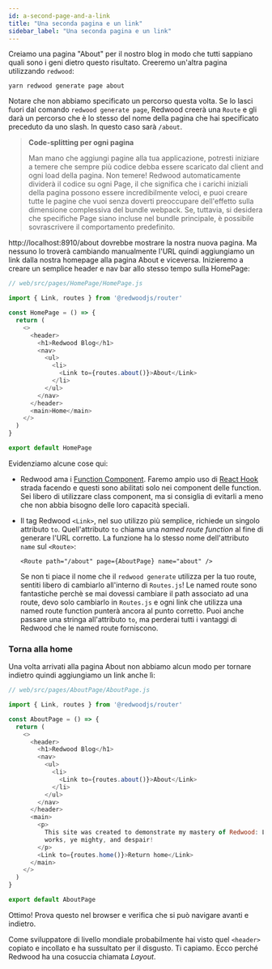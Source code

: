 ```yaml
---
id: a-second-page-and-a-link
title: "Una seconda pagina e un link"
sidebar_label: "Una seconda pagina e un link"
---
```


Creiamo una pagina "About" per il nostro blog in modo che tutti sappiano quali sono i geni dietro questo risultato. Creeremo un'altra pagina utilizzando `redwood`:

    yarn redwood generate page about

Notare che non abbiamo specificato un percorso questa volta. Se lo lasci fuori dal comando `redwood generate page`, Redwood creerà una `Route` e gli darà un percorso che è lo stesso del nome della pagina che hai specificato preceduto da uno slash. In questo caso sarà `/about`.

> **Code-splitting per ogni pagina**
> 
> Man mano che aggiungi pagine alla tua applicazione, potresti iniziare a temere che sempre più codice debba essere scaricato dal client and ogni load della pagina. Non temere! Redwood automaticamente dividerà il codice su ogni Page, il che significa che i carichi iniziali della pagina possono essere incredibilmente veloci, e puoi creare tutte le pagine che vuoi senza doverti preoccupare dell'effetto sulla dimensione complessiva del bundle webpack. Se, tuttavia, si desidera che specifiche Page siano incluse nel bundle principale, è possibile sovrascrivere il comportamento predefinito.

http://localhost:8910/about dovrebbe mostrare la nostra nuova pagina. Ma nessuno lo troverà cambiando manualmente l'URL quindi aggiungiamo un link dalla nostra homepage alla pagina About e viceversa. Inizieremo a creare un semplice header e nav bar allo stesso tempo sulla HomePage:

```javascript {3,7-19}
// web/src/pages/HomePage/HomePage.js

import { Link, routes } from '@redwoodjs/router'

const HomePage = () => {
  return (
    <>
      <header>
        <h1>Redwood Blog</h1>
        <nav>
          <ul>
            <li>
              <Link to={routes.about()}>About</Link>
            </li>
          </ul>
        </nav>
      </header>
      <main>Home</main>
    </>
  )
}

export default HomePage
```

Evidenziamo alcune cose qui:

- Redwood ama i [Function Component](https://www.robinwieruch.de/react-function-component). Faremo ampio uso di [React Hook](https://reactjs.org/docs/hooks-intro.html) strada facendo e questi sono abilitati solo nei component delle function. Sei libero di utilizzare class component, ma si consiglia di evitarli a meno che non abbia bisogno delle loro capacità speciali.
- Il tag Redwood `<Link>`, nel suo utilizzo più semplice, richiede un singolo attributo `to`. Quell'attributo `to` chiama una _named route function_ al fine di generare l'URL corretto. La funzione ha lo stesso nome dell'attributo `name` sul `<Route>`:

  `<Route path="/about" page={AboutPage} name="about" />`

  Se non ti piace il nome che il `redwood generate` utilizza per la tuo route, sentiti libero di cambiarlo all'interno di `Routes.js`! Le named route sono fantastiche perchè se mai dovessi cambiare il path associato ad una route, devo solo cambiarlo in `Routes.js` e ogni link che utilizza una named route function punterà ancora al punto corretto. Puoi anche passare una stringa all'attributo `to`, ma perderai tutti i vantaggi di Redwood che le named route forniscono.

### Torna alla home

Una volta arrivati alla pagina About non abbiamo alcun modo per tornare indietro quindi aggiungiamo un link anche lì:

```javascript {3,7-25}
// web/src/pages/AboutPage/AboutPage.js

import { Link, routes } from '@redwoodjs/router'

const AboutPage = () => {
  return (
    <>
      <header>
        <h1>Redwood Blog</h1>
        <nav>
          <ul>
            <li>
              <Link to={routes.about()}>About</Link>
            </li>
          </ul>
        </nav>
      </header>
      <main>
        <p>
          This site was created to demonstrate my mastery of Redwood: Look on my
          works, ye mighty, and despair!
        </p>
        <Link to={routes.home()}>Return home</Link>
      </main>
    </>
  )
}

export default AboutPage
```

Ottimo! Prova questo nel browser e verifica che si può navigare avanti e indietro.

Come sviluppatore di livello mondiale probabilmente hai visto quel `<header>` copiato e incollato e ha sussultato per il disgusto. Ti capiamo. Ecco perché Redwood ha una cosuccia chiamata _Layout_.

